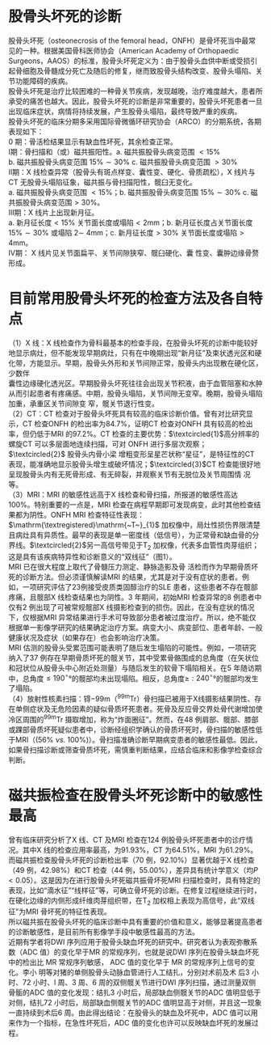# 股骨头坏死的诊断  
股骨头坏死（osteonecrosis of the femoral head，ONFH）是骨坏死当中最常见的一种。根据美国骨科医师协会（American Academy of Orthopaedic Surgeons，AAOS）的标准，股骨头坏死定义为：由于股骨头血供中断或受损引起骨细胞及骨髓成分死亡及随后的修复，继而致股骨头结构改变、股骨头塌陷、关节功能障碍的疾病。  
股骨头坏死是治疗比较困难的一种骨关节疾病，发现越晚，治疗难度越大，患者所承受的痛苦也越大。因此，股骨头坏死的诊断是非常重要的，股骨头坏死患者一旦出现临床症状，病情将持续发展，产生股骨头塌陷，最终导致严重的疾病。  
股骨头坏死的临床分期多采用国际骨微循环研究协会（ARCO）的分期系统，各期表现如下：  
0 期：骨活检结果显示有缺血性坏死，其余检查正常。  
Ⅰ期：骨扫描和（或）磁共振阳性。a.  磁共振股骨头病变范围 $<15\%$  
b.  磁共振股骨头病变范围 $15\%\sim30\%$ c.  磁共振股骨头病变范围 $>30\%$  
Ⅱ期：X 线检查异常（股骨头有斑点样变、囊性变、硬化、骨质疏松），X 线片与CT 无股骨头塌陷征象，磁共振与骨扫描阳性，髋臼无变化。  
a. 磁共振股骨头病变范围 $<15\%$；b.  磁共振股骨头病变范围   $15\%\sim30\%$ c. 磁共振股骨头病变范围$>30\%$。  
Ⅲ期：X 线片上出现新月征。  
a. 新月征长度$<15\%$ 关节面长度或塌陷$<2\mathrm{mm}$；b.   新月征长度占关节面长度 $15\%\sim30\%$  或塌陷 $2\sim$ $4\mathrm{mm}$；c. 新月征长度$>30\%$ 关节面长度或塌陷$>4\mathrm{{mm}}$。  
Ⅳ期： X  线片见关节面扁平、关节间隙狭窄、髋臼硬化、囊 性变、囊肿边缘骨赘形成。  
#  目前常用股骨头坏死的检查方法及各自特点  
（1）X 线：X 线检查作为骨科最基本的检查手段，在股骨头坏死的诊断中能较好地显示病灶，但不能发现早期病灶，只有在中晚期出现“新月征”及束状透光区和硬化带，方能显示。早期，股骨头外形和关节间隙正常，股骨头内出现散在硬化区，少数伴  
囊性边缘硬化透光区。早期股骨头坏死往往会出现关节积液，由于血管阻塞和水肿从而引起患者有疼痛感。中期，股骨头塌陷，关节间隙无变窄。晚期，股骨头塌陷加重，承重区关节间隙变 窄，髋关节退行性变。  
（2）CT：CT 检查对于股骨头坏死具有较高的临床诊断价值。曾有对比研究显示，CT 检查ONFH 的检出率为$84.7\%$，证明CT 检查对ONFH 具有较高的检出率，但仍低于MRI 的$97.2\%$。CT 检查的主要优势：$\textcircled{1}$高分辨率的螺旋CT 可以多层面地连续扫描，可对 ONFH  进行多层次观察； $\textcircled{2}$ 股骨头内骨小梁 增粗变形呈星芒状称“星征”，是特征性的CT 表现，能准确地显示股骨头增生或破坏情况；$\textcircled{3}$CT 检查能很好地呈现股骨头内有无死骨形成、有无碎裂，并观察关节有无脱位及关节周围情 况等。  
（3）MRI：MRI 的敏感性远高于X 线检查和骨扫描，所报道的敏感性高达$100\%$。特别重要的一点是，MRI 检查在病程早期即可发现病变，此时其他检查结果都为阴性。ONFH MRI 检查特征性表现：$\mathrm{\textregistered}\mathrm{~T~}_{1}$ 加权像中，局灶性损伤界限清楚且病灶具有异质性。最早的表现是单一密度线（低信号），为正常骨和缺血骨的分界线。$\textcircled{2}$另一高信号带见于$\mathrm{T}_{2}$ 加权像，代表多血管性肉芽组织；这是具有该疾病特异性和诊断意义的“双线征”（图1）。  
MRI  已在很大程度上取代了骨髓压力测定、静脉造影及骨 活检而作为早期骨质坏死的诊断方法。但必须谨慎解读MRI 的结果，尤其是对于没有症状的患者。例如，一项研究评估了23例接受皮质类固醇治疗的SLE 患者，这些患者不存在髋部疼痛，且髋部X 线检查结果也为阴性。3 年期间，初始MRI 检查异常的8 例患者中仅有2 例出现了可被常规髋部X 线摄影检查到的损伤。因此，在没有症状的情况下，仅根据MRI 异常结果进行手术可导致部分患者被过度治疗。所以，绝不能仅根据单一影像学研究的结果确定治疗方案。病变大小、病变部位、患者年龄、一般健康状况及症状（如果存在）也会影响治疗决策。  
MRI 估测的股骨头受累范围可能表明了随后发生塌陷的可能性。例如，一项研究纳入了37 例存在早期骨质坏死的髋关节，其中受累骨骼围成的总角度（在矢状位和冠状位从股骨头中心附近处测量）与随后发生的软骨下塌陷相关。在5 年随访期中，总角度$\leqslant190^{\circ}$°的髋部均未出现塌陷。相反，总角度≥$:240^{\circ}$°的髋部均发生了塌陷。  
（4）放射性核素扫描：锝$-99\mathrm{m}$（$^{99\mathrm{{m}}}\mathrm{{Tr}}$）骨扫描已被用于X线摄影结果阴性、存在单侧症状及无危险因素的疑似骨质坏死患者。死骨及反应骨交界处骨代谢增加使冷区周围的$^{99\mathrm{{m}}}\mathrm{{Tr}}$ 摄取增加，称为“炸面圈征”。然而，在48 例肩部、髋部、膝部或踝部骨质坏死疑似患者中，诊断经组织学确认的骨质坏死时，骨扫描的敏感性低于MRI（$\left(56\%\ \nu s.\ 100\%\right)$）。骨扫描准确诊断早期病变患者的敏感性最低。因此，如果骨扫描诊断或筛查骨质坏死，需慎重判断结果，应结合临床和影像学检查综合判断。  
#  磁共振检查在股骨头坏死诊断中的敏感性最高  
曾有临床研究分析了X 线、CT 及MRI 检查在124 例股骨头坏死患者中的诊疗情况。其中X 线的检查应用率最高，为$91.93\%$，CT 为$64.51\%$，MRI 为$61.29\%$。而磁共振检查股骨头坏死的诊断检出率（70 例，$92.10\%$）显著优越于X 线检查（49 例，$42.98\%$）和CT 检查（44 例，$55.00\%$），差异具有统计学意义（均$P<0.05$）。这是因为在进行股骨头坏死磁共振骨坏死MRI 扫描检查时，具有特定的表现，比如“滴水征”“线样征”等，可确立骨坏死的诊断。在修复过程继续进行时，在硬化边缘的内侧形成纤维肉芽组织带，在$\mathrm{T}_{2}$ 加权相上表现为高信号，此“双线征”为MRI 骨坏死的特征性表现。  
所以磁共振在股骨头坏死的临床诊断中具有重要的价值和意义，能够显著提高患者的诊断敏感性，是目前所有影像学手段中敏感性最高的方法。  
近期有学者将DWI 序列应用于股骨头缺血坏死的研究中。研究者认为表观弥散系数（ADC 值）的变化早于MR 的常规序列，也就是说DWI 序列在股骨头缺血坏死中的检出比 MR 常规序列敏感， ADC  值的变化早于 MR  的常规序列上信号的变化。李小 明等对猪的单侧股骨头动脉血管进行人工结扎，分别对术前及术 后3 小时、72 小时、l 周、3 周、6 周的双侧髋关节进行DWI 序列扫描，通过测量双侧骨骺的ADC 值的变化发现：结扎3 小时后，局部缺血侧髋关节的ADC 值明显低于对侧，结扎72 小时后，局部缺血侧髋关节的ADC 值明显高于对侧，并且这一现象一直持续到术后6 周。由此得出结论：在股骨头的缺血及坏死中，ADC 值可以用来作为一个指标，在急性坏死后，ADC 值的变化也许可以反映缺血坏死的发展过程。  